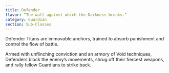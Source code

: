 ```yaml
---
title: Defender
flavor: “The wall against which the Darkness breaks.”
category: Guardian
section: Sub-Classes
---
```


Defender Titans are immovable anchors, trained to absorb punishment and control the flow of battle.

Armed with unflinching conviction and an armory of Void techniques, Defenders block the enemy’s movements, shrug off their fiercest weapons, and rally fellow Guardians to strike back.
